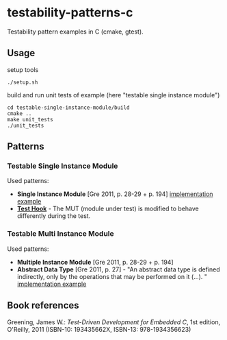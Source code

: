 # testability-patterns-c

Testability pattern examples in C (cmake, gtest).

## Usage

setup tools

    ./setup.sh

build and run unit tests of example (here "testable single instance module")

    cd testable-single-instance-module/build
    cmake ..
    make unit_tests
    ./unit_tests

## Patterns

### Testable Single Instance Module

Used patterns:

- **Single Instance Module** [Gre 2011, p. 28-29 + p. 194] [implementation example](https://github.com/jwgrenning/tddec-code/blob/master/code/src/HomeAutomation/LightScheduler.c) 
- [**Test Hook**](http://xunitpatterns.com/Test%20Hook.html) - The MUT (module under test) is modified to behave differently during the test.

### Testable Multi Instance Module

Used patterns:

- **Multiple Instance Module** [Gre 2011, p. 28-29 + p. 194]
- **Abstract Data Type** [Gre 2011, p. 27] - "An abstract data type is defined indirectly, only by the operations that may be performed on it (...). " [implementation example](http://www.edn.com/electronics-blogs/embedded-basics/4441661/5-simple-steps-to-create-an-abstract-data-type-in-C)

## Book references

Greening, James W.: *Test-Driven Development for Embedded C*, 1st edition, O'Reilly, 2011 (ISBN-10: 193435662X, ISBN-13: 978-1934356623)
